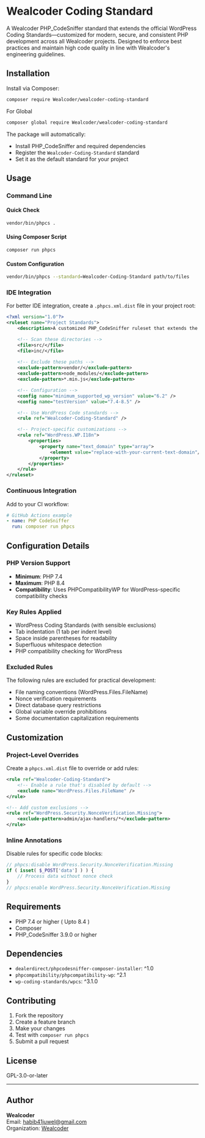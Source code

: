 # Wealcoder Coding Standard

A Wealcoder PHP_CodeSniffer standard that extends the official WordPress Coding Standards—customized for modern, secure, and consistent PHP development across all Wealcoder projects. Designed to enforce best practices and maintain high code quality in line with Wealcoder's engineering guidelines.

## Installation

Install via Composer:

```bash
composer require Wealcoder/wealcoder-coding-standard
```
For Global 
```bash
composer global require Wealcoder/wealcoder-coding-standard
```

The package will automatically:
- Install PHP_CodeSniffer and required dependencies
- Register the `Wealcoder-Coding-Standard` standard
- Set it as the default standard for your project

## Usage

### Command Line

#### Quick Check
```bash
vendor/bin/phpcs .
```

#### Using Composer Script
```bash
composer run phpcs
```

#### Custom Configuration
```bash
vendor/bin/phpcs --standard=Wealcoder-Coding-Standard path/to/files
```

### IDE Integration

For better IDE integration, create a `.phpcs.xml.dist` file in your project root:

```xml
<?xml version="1.0"?>
<ruleset name="Project Standards">
    <description>A customized PHP_CodeSniffer ruleset that extends the official WordPress Coding Standards, tailored for modern, secure, and consistent PHP development practices.</description>

    <!-- Scan these directories -->
    <file>src/</file>
    <file>inc/</file>
    
    <!-- Exclude these paths -->
    <exclude-pattern>vendor/</exclude-pattern>
    <exclude-pattern>node_modules/</exclude-pattern>
    <exclude-pattern>*.min.js</exclude-pattern>

    <!-- Configuration -->
    <config name="minimum_supported_wp_version" value="6.2" />
    <config name="testVersion" value="7.4-8.5" />

    <!-- Use WordPress Code standards -->
    <rule ref="Wealcoder-Coding-Standard" />

    <!-- Project-specific customizations -->
    <rule ref="WordPress.WP.I18n">
        <properties>
            <property name="text_domain" type="array">
                <element value="replace-with-your-current-text-domain"/>
            </property>
        </properties>
    </rule>
</ruleset>
```

### Continuous Integration

Add to your CI workflow:

```yaml
# GitHub Actions example
- name: PHP CodeSniffer
  run: composer run phpcs
```

## Configuration Details

### PHP Version Support
- **Minimum**: PHP 7.4
- **Maximum**: PHP 8.4
- **Compatibility**: Uses PHPCompatibilityWP for WordPress-specific compatibility checks

### Key Rules Applied
- WordPress Coding Standards (with sensible exclusions)
- Tab indentation (1 tab per indent level)
- Space inside parentheses for readability
- Superfluous whitespace detection
- PHP compatibility checking for WordPress

### Excluded Rules
The following rules are excluded for practical development:
- File naming conventions (WordPress.Files.FileName)
- Nonce verification requirements
- Direct database query restrictions
- Global variable override prohibitions
- Some documentation capitalization requirements

## Customization

### Project-Level Overrides

Create a `phpcs.xml.dist` file to override or add rules:

```xml
<rule ref="Wealcoder-Coding-Standard">
    <!-- Enable a rule that's disabled by default -->
    <exclude name="WordPress.Files.FileName" />
</rule>

<!-- Add custom exclusions -->
<rule ref="WordPress.Security.NonceVerification.Missing">
    <exclude-pattern>admin/ajax-handlers/*</exclude-pattern>
</rule>
```

### Inline Annotations

Disable rules for specific code blocks:

```php
// phpcs:disable WordPress.Security.NonceVerification.Missing
if ( isset( $_POST['data'] ) ) {
    // Process data without nonce check
}
// phpcs:enable WordPress.Security.NonceVerification.Missing
```

## Requirements

- PHP 7.4 or higher ( Upto 8.4 )
- Composer
- PHP_CodeSniffer 3.9.0 or higher

## Dependencies

- `dealerdirect/phpcodesniffer-composer-installer`: ^1.0
- `phpcompatibility/phpcompatibility-wp`: ^2.1
- `wp-coding-standards/wpcs`: ^3.1.0

## Contributing

1. Fork the repository
2. Create a feature branch
3. Make your changes
4. Test with `composer run phpcs`
5. Submit a pull request

## License

GPL-3.0-or-later

---
## Author

**Wealcoder**  
Email: habib41juwel@gmail.com  
Organization: [Wealcoder](https://www.wealcoder.com/)
